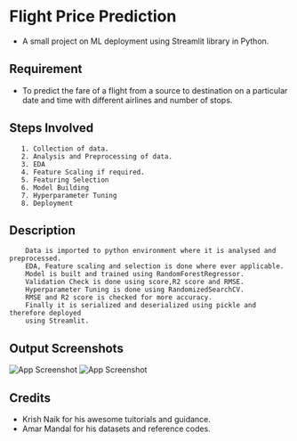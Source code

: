 
# Flight Price Prediction
- A small project on ML deployment using Streamlit library in Python.
      

             



## Requirement

- To predict the fare of a flight from a source to destination on a particular date and time with different airlines and number of stops.
## Steps Involved

       1. Collection of data.
       2. Analysis and Preprocessing of data.
       3. EDA
       4. Feature Scaling if required.
       5. Featuring Selection
       6. Model Building
       7. Hyperparameter Tuning
       8. Deployment


## Description
        Data is imported to python environment where it is analysed and preprocessed.
        EDA, Feature scaling and selection is done where ever applicable.
        Model is built and trained using RandomForestRegressor.
        Validation Check is done using score,R2 score and RMSE.
        Hyperparameter Tuning is done using RandomizedSearchCV.
        RMSE and R2 score is checked for more accuracy.
        Finally it is serialized and deserialized using pickle and therefore deployed
        using Streamlit.
## Output Screenshots

![App Screenshot](https://user-images.githubusercontent.com/52580744/142430321-c7af7cb3-9f72-45a8-9413-b89d43ddef7a.png)
![App Screenshot](https://user-images.githubusercontent.com/52580744/142430486-611b3a7a-7a88-4cd6-8187-3a7c68c492f4.png)


## Credits

- Krish Naik for his awesome tuitorials and guidance.
- Amar Mandal for his datasets and reference codes. 